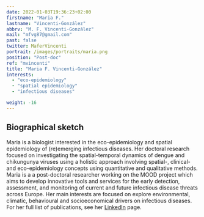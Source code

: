```yaml
---
date: 2022-01-03T19:36:23+02:00
firstname: "Maria F."
lastname: "Vincenti-González"
abbrv: "M. F. Vincenti-González"
mail: "mfvg87@gmail.com"
past: false
twitter: MaferVincenti
portrait: /images/portraits/maria.png
position: "Post-doc"
ref: "mvincenti"
title: "Maria F. Vincenti-González"
interests:
  - "eco-epidemiology"
  - "spatial epidemiology"
  - "infectious diseases"

weight: -16
---
```


## Biographical sketch

Maria is a biologist interested in the eco-epidemiology and spatial epidemiology of (re)emerging infectious diseases. Her doctoral research focused on investigating the spatial-temporal dynamics of dengue and chikungunya viruses using a holistic approach involving spatial-, clinical- and eco-epidemiology concepts using quantitative and qualitative methods. Maria is a a post-doctoral researcher working on the MOOD project which aims to develop innovative tools and services for the early detection, assessment, and monitoring of current and future infectious disease threats across Europe. Her main interests are focused on explore environmental, climatic, behavioural and socioeconomical drivers on infectious diseases. For her full list of publications, see her [LinkedIn](https://www.linkedin.com/authwall?trk=bf&trkInfo=AQGoQgXsAlufmQAAAX4kiUkgV0TYt1QYOlkbVKHNVkubpXs4xmV4V3cyy7E4WRUtgulXluGvbsqVHAWCsR4tC1LkzVkgyQqtbKj_s4_DFzklZVmcBJayj4CkpcPJWKMa1YKGCBs=&originalReferer=&sessionRedirect=https%3A%2F%2Fwww.linkedin.com%2Fin%2Fmar%25C3%25ADa-fernanda-vincenti-gonz%25C3%25A1lez-20279b79) page.
